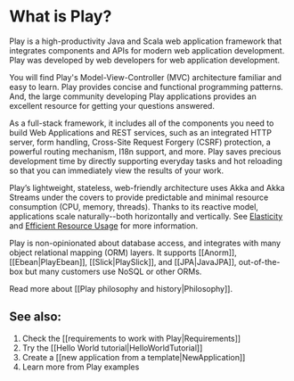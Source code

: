 <!--- Copyright (C) 2009-2017 Lightbend Inc. <https://www.lightbend.com> -->

# What is Play?

Play is a high-productivity Java and Scala web application framework that integrates components and APIs for modern web application development. Play was developed by web developers for web application development.

You will find Play's Model-View-Controller (MVC) architecture familiar and easy to learn. Play provides concise and functional programming patterns. And, the large community developing Play applications provides an excellent resource for getting your questions answered.

As a full-stack framework, it includes all of the components you need to build Web Applications and REST services, such as an integrated HTTP server, form handling, Cross-Site Request Forgery (CSRF) protection, a powerful routing mechanism, I18n support, and more. Play saves precious development time by directly supporting everyday tasks and hot reloading so that you can immediately view the results of your work.

Play’s lightweight, stateless, web-friendly architecture uses Akka and Akka Streams under the covers to provide predictable and minimal resource consumption (CPU, memory, threads). Thanks to its reactive model, applications scale naturally--both horizontally and vertically. See [Elasticity](https://developer.lightbend.com/elastic-scaling/) and [Efficient Resource Usage](https://developer.lightbend.com/efficient-resource-usage/) for more information.

Play is non-opinionated about database access, and integrates with many object relational mapping (ORM) layers.  It supports [[Anorm]], [[Ebean|PlayEbean]], [[Slick|PlaySlick]], and [[JPA|JavaJPA]], out-of-the-box but many customers use NoSQL or other ORMs.

Read more about [[Play philosophy and history|Philosophy]].

## See also:

1. Check the [[requirements to work with Play|Requirements]]
1. Try the [[Hello World tutorial|HelloWorldTutorial]]
1. Create a [[new application from a template|NewApplication]]
1. Learn more from Play examples
